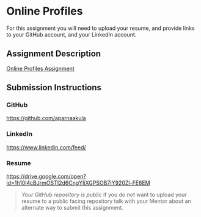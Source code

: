# Online Profiles
For this assignment you will need to upload your resume, and provide links to your GitHub account, and your LinkedIn account.

## Assignment Description
[Online Profiles Assignment](https://education.launchcode.org/liftoff/assignments/online-profiles/)

## Submission Instructions

### GitHub
https://github.com/aparnaakula

### LinkedIn
https://www.linkedin.com/feed/

### Resume
https://drive.google.com/open?id=1h10l4cBJrmOSTI2d6CngYIiXGPSOB7IY920Zl-FE6EM

> *Your GitHub repository is public* if you do not want to upload your resume to a public facing repository talk with your Mentor about an alternate way to submit this assignment.
